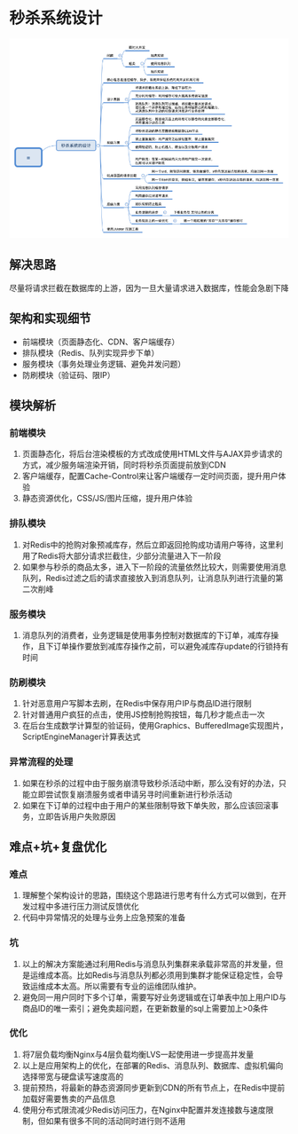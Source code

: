 # 秒杀系统设计

![秒杀系统设计](pic/秒杀系统设计.png)

## 解决思路

尽量将请求拦截在数据库的上游，因为一旦大量请求进入数据库，性能会急剧下降

## 架构和实现细节

- 前端模块（页面静态化、CDN、客户端缓存）
- 排队模块（Redis、队列实现异步下单）
- 服务模块（事务处理业务逻辑、避免并发问题）
- 防刷模块（验证码、限IP）

## 模块解析

### 前端模块

1. 页面静态化，将后台渲染模板的方式改成使用HTML文件与AJAX异步请求的方式，减少服务端渲染开销，同时将秒杀页面提前放到CDN
2. 客户端缓存，配置Cache-Control来让客户端缓存一定时间页面，提升用户体验
3. 静态资源优化，CSS/JS/图片压缩，提升用户体验

### 排队模块

1. 对Redis中的抢购对象预减库存，然后立即返回抢购成功请用户等待，这里利用了Redis将大部分请求拦截住，少部分流量进入下一阶段
2. 如果参与秒杀的商品太多，进入下一阶段的流量依然比较大，则需要使用消息队列，Redis过滤之后的请求直接放入到消息队列，让消息队列进行流量的第二次削峰

### 服务模块

1. 消息队列的消费者，业务逻辑是使用事务控制对数据库的下订单，减库存操作，且下订单操作要放到减库存操作之前，可以避免减库存update的行锁持有时间

### 防刷模块

1. 针对恶意用户写脚本去刷，在Redis中保存用户IP与商品ID进行限制
2. 针对普通用户疯狂的点击，使用JS控制抢购按钮，每几秒才能点击一次
3. 在后台生成数学计算型的验证码，使用Graphics、BufferedImage实现图片，ScriptEngineManager计算表达式

### 异常流程的处理

1. 如果在秒杀的过程中由于服务崩溃导致秒杀活动中断，那么没有好的办法，只能立即尝试恢复崩溃服务或者申请另寻时间重新进行秒杀活动
2. 如果在下订单的过程中由于用户的某些限制导致下单失败，那么应该回滚事务，立即告诉用户失败原因

## 难点+坑+复盘优化

### 难点

1. 理解整个架构设计的思路，围绕这个思路进行思考有什么方式可以做到，在开发过程中多进行压力测试反馈优化
2. 代码中异常情况的处理与业务上应急预案的准备

### 坑

1. 以上的解决方案能通过利用Redis与消息队列集群来承载非常高的并发量，但是运维成本高。比如Redis与消息队列都必须用到集群才能保证稳定性，会导致运维成本太高。所以需要有专业的运维团队维护。
2. 避免同一用户同时下多个订单，需要写好业务逻辑或在订单表中加上用户ID与商品ID的唯一索引；避免卖超问题，在更新数量的sql上需要加上>0条件

### 优化

1. 将7层负载均衡Nginx与4层负载均衡LVS一起使用进一步提高并发量
2. 以上是应用架构上的优化，在部署的Redis、消息队列、数据库、虚拟机偏向选择带宽与硬盘读写速度高的
3. 提前预热，将最新的静态资源同步更新到CDN的所有节点上，在Redis中提前加载好需要售卖的产品信息
4. 使用分布式限流减少Redis访问压力，在Nginx中配置并发连接数与速度限制，但如果有很多不同的活动同时进行则不适用